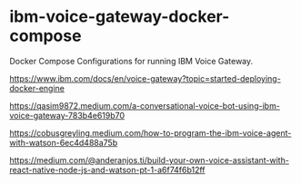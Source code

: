 # ibm-voice-gateway-docker-compose
Docker Compose Configurations for running IBM Voice Gateway.

https://www.ibm.com/docs/en/voice-gateway?topic=started-deploying-docker-engine

https://qasim9872.medium.com/a-conversational-voice-bot-using-ibm-voice-gateway-783b4e619b70

https://cobusgreyling.medium.com/how-to-program-the-ibm-voice-agent-with-watson-6ec4d488a75b

https://medium.com/@anderanjos.ti/build-your-own-voice-assistant-with-react-native-node-js-and-watson-pt-1-a6f74f6b12ff
